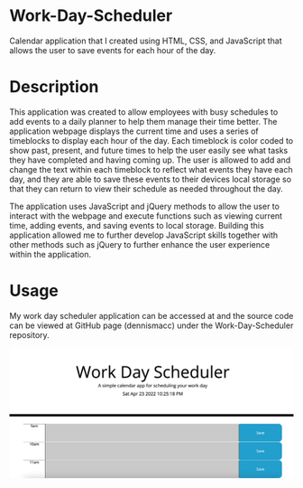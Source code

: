 # Work-Day-Scheduler
Calendar application that I created using HTML, CSS, and JavaScript that allows the user to save events for each hour of the day.

# Description
This application was created to allow employees with busy schedules to add events to a daily planner to help them manage their time better. The application webpage displays the current time and uses a series of timeblocks to display each hour of the day. Each timeblock is color coded to show past, present, and future times to help the user easily see what tasks they have completed and having coming up. The user is allowed to add and change the text within each timeblock to reflect what events they have each day, and they are able to save these events to their devices local storage so that they can return to view their schedule as needed throughout the day. 

The application uses JavaScript and jQuery methods to allow the user to interact with the webpage and execute functions such as viewing current time, adding events, and saving events to local storage. Building this application allowed me to further develop JavaScript skills together with other methods such as jQuery to further enhance the user experience within the application. 

# Usage
My work day scheduler application can be accessed at  and the source code can be viewed at GitHub page (dennismacc) under the Work-Day-Scheduler repository.

<img src="wds_preview.jpg" width="700">
